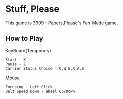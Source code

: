 Stuff, Please
================

This game is 3909 - Papers,Please`s Fan-Made game.

How to Play
-----
KeyBoard(Temporary)

    Start - X
    Pause - Z
    Carrier Status Choice - Q,W,E,R,A,S
    

Mouse

    Focusing - Left Click
    Belt Speed Down - Wheel Up/Down
    
